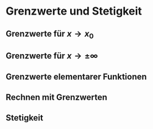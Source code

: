 # Grenzwerte und Stetigkeit

## Grenzwerte für $x \rightarrow x_0$

## Grenzwerte für $x \rightarrow \pm \infty$

## Grenzwerte elementarer Funktionen

## Rechnen mit Grenzwerten

## Stetigkeit